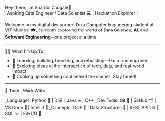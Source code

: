  Hey there, I'm Shardul Chogale👋  
_Aspiring Data Engineer / Data Scientist 💻 | Hackathon Explorer ⚡ 

Welcome to my digital dev corner! I’m a Computer Engineering student at VIT Mumbai 🎓, currently exploring the world of **Data Science**, **AI**, and **Software Engineering**—one project at a time.

---
👨‍💻 What I'm Up To:
- 🧠 Learning, building, breaking, and rebuilding—like a true engineer.
- 🌱 Exploring ideas at the intersection of tech, data, and real-world impact.
- 🤫 Cooking up something cool behind the scenes. Stay tuned!

---
🚀 Tech I Work With:

_Languages: Python 🐍 | C 💻 | Java ☕ | C++
_Dev Tools: Git 🔧 | GitHub 🗂️ | VS Code 🧩 | IntelliJ 🚀
_Concepts: OOP 🔄 | Data Structures 🌲 | REST APIs 🌐 | SQL 📊 | File I/O 📁

<!---
shard-c6/shard-c6 is a ✨ special ✨ repository because its `README.md` (this file) appears on your GitHub profile.
You can click the Preview link to take a look at your changes.
--->
